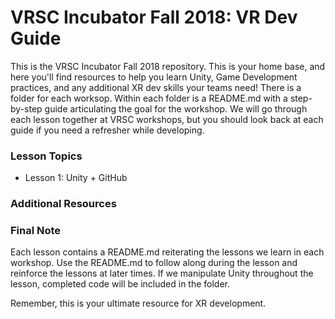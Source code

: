 # VRSC Incubator Fall 2018: VR Dev Guide

This is the VRSC Incubator Fall 2018 repository. This is your home base, and here you'll find resources to help you learn Unity, Game Development practices, and any additional XR dev skills your teams need! There is a folder for each worksop. Within each folder is a README.md with a step-by-step guide articulating the goal for the workshop. We will go through each lesson together at VRSC workshops, but you should look back at each guide if you need a refresher while developing.

### Lesson Topics
  * Lesson 1: Unity + GitHub
  
### Additional Resources

### Final Note
Each lesson contains a README.md reiterating the lessons we learn in each workshop. Use the README.md to follow along during the lesson and reinforce the lessons at later times. If we manipulate Unity throughout the lesson, completed code will be included in the folder.

Remember, this is your ultimate resource for XR development.
